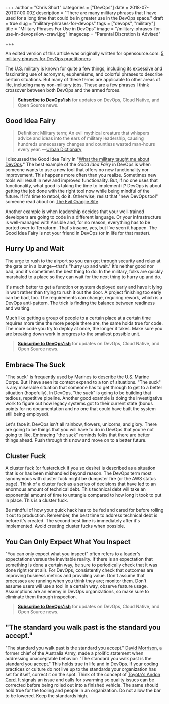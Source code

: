 +++
author = "Chris Short"
categories = ["DevOps"]
date = 2018-07-20T07:00:00Z
description = "There are many military phrases that I have used for a long time that could be in greater use in the DevOps space."
draft = true
slug = "military-phrases-for-devops"
tags = ["devops", "military"]
title = "Military Phrases For Use in DevOps"
image = "/military-phrases-for-use-in-devops/low-crawl.jpg"
imagecap = "Parental Discretion is Advised"

+++

An edited version of this article was originally written for opensource.com: [5 military phrases for DevOps practitioners](https://opensource.com/article/18/7/military-phrases-devops)

The U.S. military is known for quite a few things, including its excessive and fascinating use of acronyms, euphemisms, and colorful phrases to describe certain situations. But many of these terms are applicable to other areas of life, including many non-military jobs. These are a few phrases I think crossover between both DevOps and the armed forces.

> [**Subscribe to DevOps'ish**](/newsletter/) for updates on DevOps, Cloud Native, and Open Source news.

## Good Idea Fairy

> Definition: Military term; An evil mythical creature that whispers advice and ideas into the ears of military leadership, causing hundreds unnecessary changes and countless wasted man-hours every year. —[Urban Dictionary](https://www.urbandictionary.com/define.php?term=good%20idea%20fairy)

I discussed the Good Idea Fairy in "[What the military taught me about DevOps](/what-the-military-taught-me-about-devops/)." The best example of the *Good Idea Fairy* in DevOps is when someone wants to use a new tool that offers no new functionality nor improvement. This happens more often than you realize. Sometimes new tools will result in new and improved functionality. But, if no one uses that functionality, what good is taking the time to implement it? DevOps is about getting the job done with the right tool now while being mindful of the future. If it's time to retool, do it. Otherwise, resist that "new DevOps tool" someone read about on [The Evil Orange Site](https://news.ycombinator.com/).

Another example is when leadership decides that your well-trained developers are going to code in a different language. Or your infrastructure is well-managed with Ansible and, for no reason, everything has to be ported over to Terraform. That's insane, yes, but I've seen it happen. The Good Idea Fairy is not your friend in DevOps (or in life for that matter).

<!-- chrisshort.net Responsive -->
<script async src="//pagead2.googlesyndication.com/pagead/js/adsbygoogle.js"></script>
<ins class="adsbygoogle"
     style="display:block"
     data-ad-client="ca-pub-8972983586873269"
     data-ad-slot="1297095894"
     data-ad-format="auto"></ins>
<script>
   (adsbygoogle = window.adsbygoogle || []).push({});
</script>

## Hurry Up and Wait

The urge to rush to the airport so you can get through security and relax at the gate or in a lounge—that's "hurry up and wait." It's neither good nor bad, and it's sometimes the best thing to do. In the military, folks are quickly marshaled to a place so they can wait for the next thing to hurry up and do.

It's much better to get a function or system deployed early and have it lying in wait rather than trying to rush it out the door. A project finishing too early can be bad, too. The requirements can change, requiring rework, which is a DevOps anti-pattern. The trick is finding the balance between readiness and waiting.

Much like getting a group of people to a certain place at a certain time requires more time the more people there are, the same holds true for code. The more code you try to deploy at once, the longer it takes. Make sure you are breaking down work in progress to the smallest possible unit.

> [**Subscribe to DevOps'ish**](/newsletter/) for updates on DevOps, Cloud Native, and Open Source news.

## Embrace The Suck

"The suck" is frequently used by Marines to describe the U.S. Marine Corps. But I have seen its context expand to a ton of situations. "The suck" is any miserable situation that someone has to get through to get to a better situation (hopefully). In DevOps, "the suck" is going to be building that tedious, repetitive pipeline. Another good example is doing the investigative work to figure out how legacy systems got to their current state (bonus points for no documentation and no one that could have built the system still being employed).

Let's face it, DevOps isn't all rainbow, flowers, unicorns, and glory. There are going to be things that you will have to do in DevOps that you're not going to like. Embracing "the suck" reminds folks that there are better things ahead. Push through this now and move on to a better future.

<script async src="//pagead2.googlesyndication.com/pagead/js/adsbygoogle.js"></script>
<ins class="adsbygoogle"
     style="display:block; text-align:center;"
     data-ad-layout="in-article"
     data-ad-format="fluid"
     data-ad-client="ca-pub-8972983586873269"
     data-ad-slot="4663018952"></ins>
<script>
     (adsbygoogle = window.adsbygoogle || []).push({});
</script>

## Cluster Fuck

A cluster fuck (or fustercluck if you so desire) is described as a situation that is or has been mishandled beyond reason. The DevOps term most synonymous with cluster fuck might be dumpster fire (or the AWS status page). Think of a cluster fuck as a  series of decisions that have led to an enormous amount of technical debt. This technical debt will take an exponential amount of time to untangle compared to how long it took to put in place. This is a cluster fuck.

Be mindful of how your quick hack has to be fed and cared for before rolling it out to production. Remember, the best time to address technical debt is before it's created. The second best time is immediately after it's implemented. Avoid creating cluster fucks when possible.

<!-- chrisshort.net Responsive -->
<script async src="//pagead2.googlesyndication.com/pagead/js/adsbygoogle.js"></script>
<ins class="adsbygoogle"
     style="display:block"
     data-ad-client="ca-pub-8972983586873269"
     data-ad-slot="1297095894"
     data-ad-format="auto"></ins>
<script>
   (adsbygoogle = window.adsbygoogle || []).push({});
</script>

## You Can Only Expect What You Inspect

"You can only expect what you inspect" often refers to a leader's expectations versus the inevitable reality. If there is an expectation that something is done a certain way, be sure to periodically check that it was done right (or at all). For DevOps, consistently check that outcomes are improving business metrics and providing value. Don't assume that processes are running when you think they are; monitor them. Don't assume users will use a tool in a certain way, observe feature usage. Assumptions are an enemy in DevOps organizations, so make sure to eliminate them through inspection.

> [**Subscribe to DevOps'ish**](/newsletter/) for updates on DevOps, Cloud Native, and Open Source news.

## "The standard you walk past is the standard you accept."

"The standard you walk past is the standard you accept."
[David Morrison](https://en.wikiquote.org/wiki/David_Morrison), a former chief of the Australia Army, made a prolific statement when addressing unacceptable behavior: "The standard you walk past is the standard you accept." This holds true in life and in DevOps. If your coding practices or culture do not live up to the standards your organization has set for itself, correct it on the spot. Think of the concept of [Toyota's Andon Cord](https://itrevolution.com/kata/). It signals an issue and calls for swarming so quality issues can be corrected before being rolled out into a finished vehicle. The same should hold true for the tooling and people in an organization. Do not allow the bar to be lowered. Keep the standards high.

<script async src="//pagead2.googlesyndication.com/pagead/js/adsbygoogle.js"></script>
<ins class="adsbygoogle"
     style="display:block; text-align:center;"
     data-ad-layout="in-article"
     data-ad-format="fluid"
     data-ad-client="ca-pub-8972983586873269"
     data-ad-slot="4663018952"></ins>
<script>
     (adsbygoogle = window.adsbygoogle || []).push({});
</script>